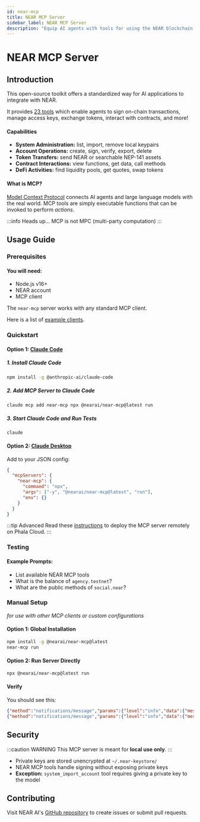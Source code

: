 ```yaml
---
id: near-mcp
title: NEAR MCP Server
sidebar_label: NEAR MCP Server
description: "Equip AI agents with tools for using the NEAR blockchain via Model Context Protocol (MCP)."
---
```


# NEAR MCP Server

## Introduction

This open-source toolkit offers a standardized way for AI applications to integrate with NEAR.

It provides [23 tools](https://github.com/nearai/near-mcp/blob/main/TOOLS.md) which enable agents to sign on-chain transactions, manage access keys, exchange tokens, interact with contracts, and more!

#### Capabilities

- **System Administration:** list, import, remove local keypairs
- **Account Operations:** create, sign, verify, export, delete
- **Token Transfers:** send NEAR or searchable NEP-141 assets
- **Contract Interactions:** view functions, get data, call methods
- **DeFi Activities:** find liquidity pools, get quotes, swap tokens

#### What is MCP?

[Model Context Protocol](https://modelcontextprotocol.io) connects AI agents and large language models with the real world. MCP tools are simply executable functions that can be invoked to perform _actions_.

:::info Heads up...
MCP is not MPC (multi-party computation)
:::

## Usage Guide

### Prerequisites

#### You will need:

- Node.js v16+
- NEAR account
- MCP client

The `near-mcp` server works with any standard MCP client.

Here is a list of [example clients](https://modelcontextprotocol.io/clients).

### Quickstart

#### Option 1: [Claude Code](https://docs.anthropic.com/en/docs/claude-code/overview)

##### 1. Install Claude Code

```bash
npm install -g @anthropic-ai/claude-code
```

##### 2. Add MCP Server to Claude Code

```bash
claude mcp add near-mcp npx @nearai/near-mcp@latest run
```

##### 3. Start Claude Code and Run Tests

```
claude
```

#### Option 2: [Claude Desktop](https://claude.ai/download)

Add to your JSON config:

```json
{
  "mcpServers": {
    "near-mcp": {
      "command": "npx",
      "args": ["-y", "@nearai/near-mcp@latest", "run"],
      "env": {}
    }
  }
}
```

:::tip Advanced
Read these [instructions](https://github.com/nearai/near-mcp/blob/main/tee.md) to deploy the MCP server remotely on Phala Cloud.
:::

### Testing

#### Example Prompts:

- List available NEAR MCP tools
- What is the balance of `agency.testnet`?
- What are the public methods of `social.near`?

### Manual Setup

_for use with other MCP clients or custom configurations_

#### Option 1: Global Installation

```bash
npm install -g @nearai/near-mcp@latest
near-mcp run
```

#### Option 2: Run Server Directly

```bash
npx @nearai/near-mcp@latest run
```

#### Verify

You should see this:

```json
{"method":"notifications/message","params":{"level":"info","data":{"message":"NEAR MCP server started..."}}}
{"method":"notifications/message","params":{"level":"info","data":{"message":"Using NEAR keystore at: ~/.near-keystore"}}}
```

## Security

:::caution WARNING
This MCP server is meant for **local use only**.
:::

- Private keys are stored unencrypted at `~/.near-keystore/`
- NEAR MCP tools handle signing without exposing private keys
- **Exception:** `system_import_account` tool requires giving a private key to the model

## Contributing

Visit NEAR AI's [GitHub repository](https://github.com/nearai/near-mcp) to create issues or submit pull requests.
